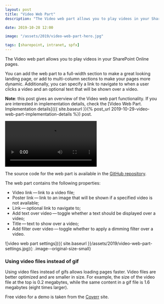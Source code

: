 ```yaml
---
layout: post
title: "Video Web Part"
description: "The Video web part allows you to play videos in your SharePoint Online pages. You can add the web part to a full-width section to make a great looking landing page, or add to multi-column sections to make your pages more dynamic. Additionally, you can specify a link to navigate to when a user clicks a video and an optional text that will be shown over a video."

date: 2019-10-28 12:00

image: "/assets/2019/video-web-part-hero.jpg"

tags: [sharepoint, intranet, spfx]
---
```


The Video web part allows you to play videos in your SharePoint Online pages.

You can add the web part to a full-width section to make a great looking landing page, or add to multi-column sections to make your pages more dynamic. Additionally, you can specify a link to navigate to when a user clicks a video and an optional text that will be shown over a video.

**Note**: this post gives an overview of the Video web part functionality. If you are interested in implementation details, check the [Video Web Part. Implementation details]({{ site.baseurl }}{% post_url 2019-10-29-video-web-part-implementation-details %}) post.

<video autoplay="" loop="" src="{{ site.baseurl }}/assets/2019/video-web-part.mp4" ></video>

The source code for the web part is available in the [GitHub repository](https://github.com/dmitryrogozhny/sharepoint-lab/tree/master/video).

The web part contains the following properties:
- Video link&thinsp;&mdash;&thinsp;link to a video file;
- Poster link&thinsp;&mdash;&thinsp;link to an image that will be shown if a specified video is not available;
- Link&thinsp;&mdash;&thinsp;optional link to navigate to;
- Add text over video&thinsp;&mdash;&thinsp;toggle whether a text should be displayed over a video;
- Title&thinsp;&mdash;&thinsp;text to show over a video;
- Add filter over video&thinsp;&mdash;&thinsp;toggle whether to apply a dimming filter over a video.

![video web part settings]({{ site.baseurl }}/assets/2019/video-web-part-settings.jpg){: .image--original-size-small}

### Using video files instead of gif
Using video files instead of gifs allows loading pages faster. Video files are better optimized and are smaller in size. For example, the size of the video file at the top is 0.2 megabytes, while the same content in a gif file is 1.6 megabytes (eight times larger).

Free video for a demo is taken from the [Coverr](https://coverr.co/) site.
